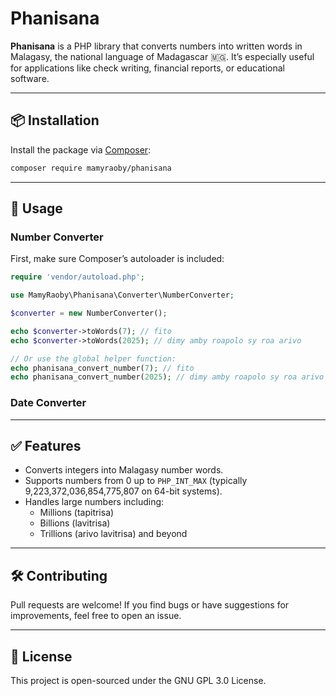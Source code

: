 # Phanisana

**Phanisana** is a PHP library that converts numbers into written words in Malagasy, the national language of Madagascar 🇲🇬. It’s especially useful for applications like check writing, financial reports, or educational software.

---

## 📦 Installation

Install the package via [Composer](https://getcomposer.org/):

```bash
composer require mamyraoby/phanisana
```

---

## 🚀 Usage

### Number Converter
First, make sure Composer’s autoloader is included:

```php
require 'vendor/autoload.php';

use MamyRaoby\Phanisana\Converter\NumberConverter;

$converter = new NumberConverter();

echo $converter->toWords(7); // fito
echo $converter->toWords(2025); // dimy amby roapolo sy roa arivo

// Or use the global helper function:
echo phanisana_convert_number(7); // fito
echo phanisana_convert_number(2025); // dimy amby roapolo sy roa arivo
```

### Date Converter

---

## ✅ Features

- Converts integers into Malagasy number words.
- Supports numbers from 0 up to `PHP_INT_MAX` (typically 9,223,372,036,854,775,807 on 64-bit systems).
- Handles large numbers including:
  - Millions (tapitrisa)
  - Billions (lavitrisa)
  - Trillions (arivo lavitrisa) and beyond
---

## 🛠️ Contributing

Pull requests are welcome! If you find bugs or have suggestions for improvements, feel free to open an issue.

---

## 📄 License

This project is open-sourced under the GNU GPL 3.0 License.
